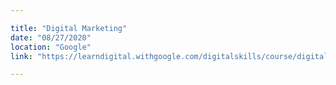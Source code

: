 ```yaml
---

title: "Digital Marketing"
date: "08/27/2020"
location: "Google"
link: "https://learndigital.withgoogle.com/digitalskills/course/digital-marketing"

---
```

